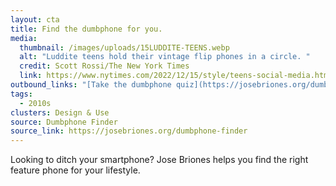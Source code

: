 ```yaml
---
layout: cta
title: Find the dumbphone for you.
media:
  thumbnail: /images/uploads/15LUDDITE-TEENS.webp
  alt: "Luddite teens hold their vintage flip phones in a circle. "
  credit: Scott Rossi/The New York Times
  link: https://www.nytimes.com/2022/12/15/style/teens-social-media.html
outbound_links: "[Take the dumbphone quiz](https://josebriones.org/dumbphone-finder)"
tags:
  - 2010s
clusters: Design & Use
source: Dumbphone Finder
source_link: https://josebriones.org/dumbphone-finder
---
```

Looking to ditch your smartphone? Jose Briones helps you find the right feature phone for your lifestyle.